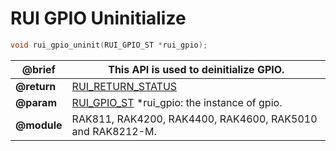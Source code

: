 # RUI GPIO Uninitialize

```c
void rui_gpio_uninit(RUI_GPIO_ST *rui_gpio);
```

| **@brief**  | This API is used to deinitialize GPIO.                                                                                                                |
| ----------- | ----------------------------------------------------------------------------------------------------------------------------------------------------- |
| **@return** | [RUI_RETURN_STATUS](https://doc.rakwireless.com/developer-tools/developer-tools/getting-started#rui_return_status)                                    |
| **@param**  | [RUI_GPIO_ST](https://doc.rakwireless.com/developer-tools/developer-tools/rui-interface-general-format#rui_gpio_st) \*rui_gpio: the instance of gpio. |
| **@module** | RAK811, RAK4200, RAK4400, RAK4600, RAK5010 and RAK8212-M.                                                                                             |
